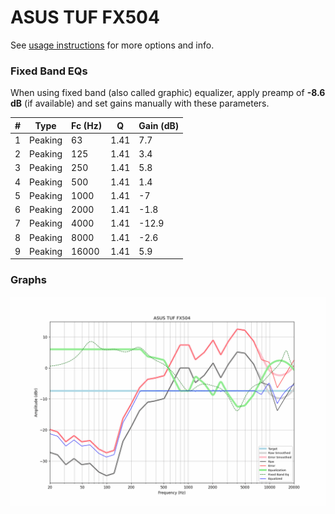 # ASUS TUF FX504
See [usage instructions](https://github.com/jaakkopasanen/AutoEq#usage) for more options and info.

### Fixed Band EQs
When using fixed band (also called graphic) equalizer, apply preamp of **-8.6 dB** (if available) and set gains manually with these parameters.

|   # | Type    |   Fc (Hz) |    Q |   Gain (dB) |
|-----|---------|-----------|------|-------------|
|   1 | Peaking |        63 | 1.41 |         7.7 |
|   2 | Peaking |       125 | 1.41 |         3.4 |
|   3 | Peaking |       250 | 1.41 |         5.8 |
|   4 | Peaking |       500 | 1.41 |         1.4 |
|   5 | Peaking |      1000 | 1.41 |        -7   |
|   6 | Peaking |      2000 | 1.41 |        -1.8 |
|   7 | Peaking |      4000 | 1.41 |       -12.9 |
|   8 | Peaking |      8000 | 1.41 |        -2.6 |
|   9 | Peaking |     16000 | 1.41 |         5.9 |

### Graphs
![](./ASUS%20TUF%20FX504.png)
